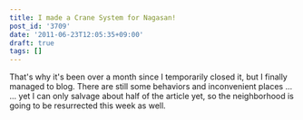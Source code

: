 ```yaml
---
title: I made a Crane System for Nagasan!
post_id: '3709'
date: '2011-06-23T12:05:35+09:00'
draft: true
tags: []
---
```


That's why it's been over a month since I temporarily closed it, but I finally managed to blog. There are still some behaviors and inconvenient places ... ... yet I can only salvage about half of the article yet, so the neighborhood is going to be resurrected this week as well.
